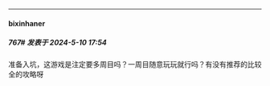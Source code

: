 ﻿
*****

####  bixinhaner  
##### 767#       发表于 2024-5-10 17:54

准备入坑，这游戏是注定要多周目吗？一周目随意玩玩就行吗？有没有推荐的比较全的攻略呀

